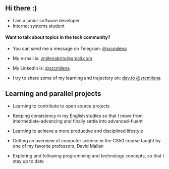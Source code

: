 ## Hi there :)

<!--<img src="https://res.cloudinary.com/srcmilena/image/upload/c_scale,w_150/v1660784919/my-octocat_famxax.png"/>-->

- I am a junior software developer
- Internet systems student


#### Want to talk about topics in the tech community? 
  - You can send me a message on Telegram: [@srcmilena](https://t.me/srcmilena) 

  - My e-mail is: zmilenabrito@gmail.com

  - My LinkedIn is: [@srcmilena](https://www.linkedin.com/in/srcmilena) 

  - I try to share some of my learning and trajectory on: [dev.to @srcmilena](https://dev.to/srcmilena) 



## Learning and parallel projects

- Learning to contribute to open source projects

- Keeping consistency in my English studies so that I move from intermediate-advancing and finally settle into advanced-fluent

- Learning to achieve a more productive and disciplined lifestyle

- Getting an overview of computer science in the CS50 course taught by one of my favorite professors, David Mallan

- Exploring and following programming and technology concepts, so that I stay up to date
  

<!-- ## I have some knowledge about these technologies (and more)

#### Front end

[![My Skills](https://skills.thijs.gg/icons?i=js,html,css,bootstrap,react)](https://skills.thijs.gg)


#### Back end

[![My Skills](https://skills.thijs.gg/icons?i=py,java,cs,dotnet,springboot)](https://skills.thijs.gg)


#### Database

[![My Skills](https://skills.thijs.gg/icons?i=mysql,mongodb)](https://skills.thijs.gg)


#### Tools

[![My Skills](https://skills.thijs.gg/icons?i=git,github)](https://skills.thijs.gg) 

_Stay hungry, stay foolish_ -->
